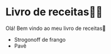 # Livro de receitas:man_cook:

Olá! Bem vindo ao meu livro de receitas:wave:

- Strogonoff de frango
- Pavê









